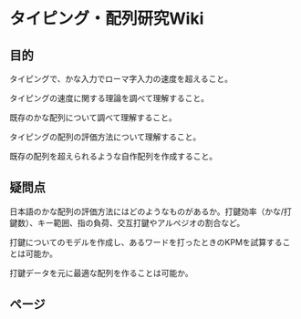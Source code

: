 # タイピング・配列研究Wiki

## 目的

タイピングで、かな入力でローマ字入力の速度を超えること。

タイピングの速度に関する理論を調べて理解すること。

既存のかな配列について調べて理解すること。

タイピングの配列の評価方法について理解すること。

既存の配列を超えられるような自作配列を作成すること。

## 疑問点

日本語のかな配列の評価方法にはどのようなものがあるか。打鍵効率（かな/打鍵数）、キー範囲、指の負荷、交互打鍵やアルペジオの割合など。

打鍵についてのモデルを作成し、あるワードを打ったときのKPMを試算することは可能か。

打鍵データを元に最適な配列を作ることは可能か。

## ページ

